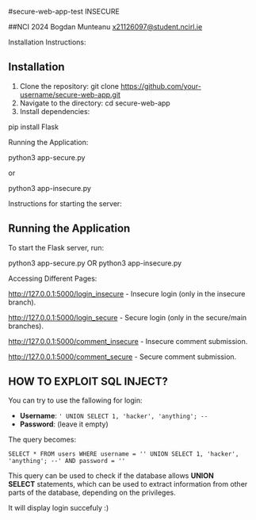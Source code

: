 #secure-web-app-test INSECURE

##NCI 2024 Bogdan Munteanu x21126097@student.ncirl.ie

Installation Instructions:






## Installation
1. Clone the repository:
git clone https://github.com/your-username/secure-web-app.git
2. Navigate to the directory:
cd secure-web-app
3. Install dependencies:

pip install Flask

Running the Application:

python3 app-secure.py

or 

python3 app-insecure.py


Instructions for starting the server:
## Running the Application
To start the Flask server, run:

python3 app-secure.py
OR 
python3 app-insecure.py

Accessing Different Pages:

http://127.0.0.1:5000/login_insecure - Insecure login (only in the insecure branch).

http://127.0.0.1:5000/login_secure - Secure login (only in the secure/main branches).

http://127.0.0.1:5000/comment_insecure - Insecure comment submission.

http://127.0.0.1:5000/comment_secure - Secure comment submission.


## HOW TO EXPLOIT SQL INJECT? 


You can try to use the fallowing for login:
- **Username**: `' UNION SELECT 1, 'hacker', 'anything'; --`
- **Password**: (leave it empty)

The query becomes:

`SELECT * FROM users WHERE username = '' UNION SELECT 1, 'hacker', 'anything'; --' AND password = ''`

This query can be used to check if the database allows **UNION SELECT** statements, which can be used to extract information from other parts of the database, depending on the privileges.

It will display login succefuly :) 


